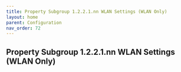 ```yaml
---
title: Property Subgroup 1.2.2.1.nn WLAN Settings (WLAN Only)
layout: home
parent: Configuration
nav_order: 72
---
```


## Property Subgroup 1.2.2.1.nn WLAN Settings (WLAN Only)

##